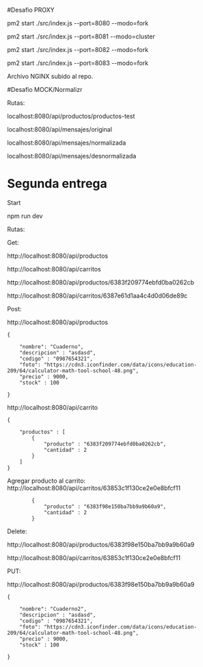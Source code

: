 #Desafio PROXY

pm2 start ./src/index.js --port=8080 --modo=fork


pm2 start ./src/index.js --port=8081 --modo=cluster


pm2 start ./src/index.js --port=8082 --modo=fork


pm2 start ./src/index.js --port=8083 --modo=fork




Archivo NGINX subido al repo.

#Desafio MOCK/Normalizr


Rutas:

localhost:8080/api/productos/productos-test

localhost:8080/api/mensajes/original

localhost:8080/api/mensajes/normalizada

localhost:8080/api/mensajes/desnormalizada




# Segunda entrega

Start

npm run dev

Rutas:

Get:

http://localhost:8080/api/productos

http://localhost:8080/api/carritos

http://localhost:8080/api/productos/6383f209774ebfd0ba0262cb

http://localhost:8080/api/carritos/6387e61d1aa4c4d0d06de89c



Post:

http://localhost:8080/api/productos


    {

        "nombre": "Cuaderno",
        "descripcion" : "asdasd",
        "codigo" : "0987654321",
        "foto": "https://cdn3.iconfinder.com/data/icons/education-209/64/calculator-math-tool-school-48.png",
        "precio" : 9000,
        "stock" : 100

    }


http://localhost:8080/api/carrito

    {

        "productos" : [
            {
                "producto" : "6383f209774ebfd0ba0262cb",
                "cantidad" : 2
            }
        ]
    }
    

Agregar producto al carrito: 
http://localhost:8080/api/carritos/63853c1f130ce2e0e8bfcf11



            {
                "producto" : "6383f98e150ba7bb9a9b60a9",
                "cantidad" : 2
            }
            

Delete: 

http://localhost:8080/api/productos/6383f98e150ba7bb9a9b60a9

http://localhost:8080/api/carritos/63853c1f130ce2e0e8bfcf11



PUT:

http://localhost:8080/api/productos/6383f98e150ba7bb9a9b60a9

    {

        "nombre": "Cuaderno2",
        "descripcion" : "asdasd",
        "codigo" : "0987654321",
        "foto": "https://cdn3.iconfinder.com/data/icons/education-209/64/calculator-math-tool-school-48.png",
        "precio" : 9000,
        "stock" : 100

    }



